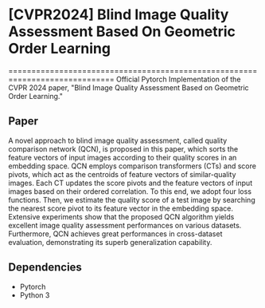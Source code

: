 # [CVPR2024] Blind Image Quality Assessment Based On Geometric Order Learning
=============================================================================
Official Pytorch Implementation of the CVPR 2024 paper, "Blind Image Quality Assessment Based on Geometric Order Learning."

Paper
-----------------------------------------------------------------------------
A novel approach to blind image quality assessment, called quality comparison network (QCN), is proposed in this paper, which sorts the feature vectors of input images according to their quality scores in an embedding space. QCN employs comparison transformers (CTs) and score pivots, which act as the centroids of feature vectors of similar-quality images. Each CT updates the score pivots and the feature vectors of input images based on their ordered correlation. To this end, we adopt four loss functions. Then, we estimate the quality score of a test image by searching the nearest score pivot to its feature vector in the embedding space. Extensive experiments show that the proposed QCN algorithm yields excellent image quality assessment performances on various datasets. Furthermore, QCN achieves great performances in cross-dataset evaluation, demonstrating its superb generalization capability.

Dependencies
-----------------------------------------------------------------------------
- Pytorch
- Python 3
